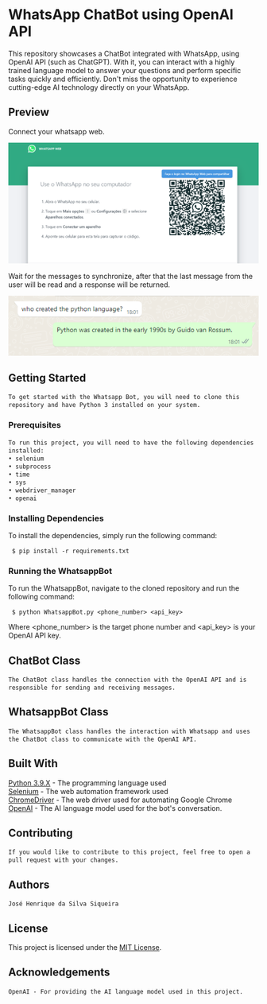 # WhatsApp ChatBot using OpenAI API
 This repository showcases a ChatBot integrated with WhatsApp, using OpenAI API (such as ChatGPT). With it, you can interact with a highly trained language model to answer your questions and perform specific tasks quickly and efficiently. Don't miss the opportunity to experience cutting-edge AI technology directly on your WhatsApp.
 
## Preview
<p float="left">
<p> Connect your whatsapp web. </p>
<img src="/Images/login.png?raw=true">
<p> Wait for the messages to synchronize, after that the last message from the user will be read and a response will be returned. </p>
<img src="/Images/example.png?raw=true">
</p>

## Getting Started
    To get started with the Whatsapp Bot, you will need to clone this repository and have Python 3 installed on your system.

### Prerequisites
    To run this project, you will need to have the following dependencies installed:
    • selenium
    • subprocess
    • time
    • sys
    • webdriver_manager
    • openai

### Installing Dependencies
To install the dependencies, simply run the following command:
```console
 $ pip install -r requirements.txt
```

### Running the WhatsappBot
To run the WhatsappBot, navigate to the cloned repository and run the following command:
```console
 $ python WhatsappBot.py <phone_number> <api_key>
```
Where <phone_number> is the target phone number and <api_key> is your OpenAI API key.

## ChatBot Class
    The ChatBot class handles the connection with the OpenAI API and is responsible for sending and receiving messages.

## WhatsappBot Class
    The WhatsappBot class handles the interaction with Whatsapp and uses the ChatBot class to communicate with the OpenAI API.

## Built With
  [Python 3.9.X](https://www.python.org/downloads/) - The programming language used <br/>
  [Selenium](https://www.selenium.dev/) - The web automation framework used <br/>
  [ChromeDriver](https://chromedriver.chromium.org/home) - The web driver used for automating Google Chrome <br/>
  [OpenAI](https://openai.com) - The AI language model used for the bot's conversation. <br/>

## Contributing
    If you would like to contribute to this project, feel free to open a pull request with your changes.

## Authors
    José Henrique da Silva Siqueira

## License
   This project is licensed under the [MIT License](/LICENSE).

## Acknowledgements
    OpenAI - For providing the AI language model used in this project.




